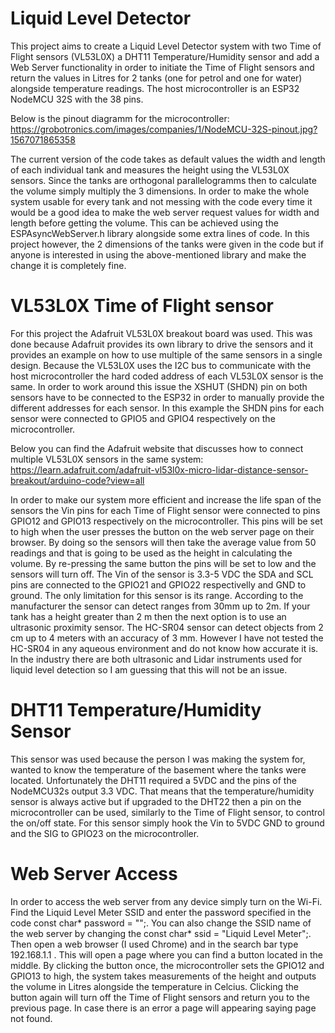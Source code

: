 # Liquid Level Detector

This project aims to create a Liquid Level Detector system with two Time of Flight sensors (VL53L0X) a DHT11 Temperature/Humidity sensor and add a Web Server functionality in order to initiate the Time of Flight sensors and return the values in Litres for 2 tanks (one for petrol and one for water) alongside temperature readings. The host microcontroller is an ESP32 NodeMCU 32S with the 38 pins.

Below is the pinout diagramm for the microcontroller:
https://grobotronics.com/images/companies/1/NodeMCU-32S-pinout.jpg?1567071865358

The current version of the code takes as default values the width and length of each individual tank and measures the height using the VL53L0X sensors. Since the tanks are orthogonal parallelogramms then to calculate the volume simply multiply the 3 dimensions. In order to make the whole system usable for every tank and not messing with the code every time it would be a good idea to make the web server request values for width and length before getting the volume. This can be achieved using the ESPAsyncWebServer.h library alongside some extra lines of code. In this project however, the 2 dimensions of the tanks were given in the code but if anyone is interested in using the above-mentioned library and make the change it is completely fine.


# VL53L0X Time of Flight sensor

For this project the Adafruit VL53L0X breakout board was used. This was done because Adafruit provides its own library to drive the sensors and it provides an example on how to use multiple of the same sensors in a single design. Because the VL53L0X uses the I2C bus to communicate with the host microcontroller the hard coded address of each VL53L0X sensor is the same. In order to work around this issue the XSHUT (SHDN) pin on both sensors have to be connected to the ESP32 in order to manually provide the different addresses for each sensor. In this example the SHDN pins for each sensor were connected to GPIO5 and GPIO4 respectively on the microcontroller.

Below you can find the Adafruit website that discusses how to connect multiple VL53L0X sensors in the same system:
https://learn.adafruit.com/adafruit-vl53l0x-micro-lidar-distance-sensor-breakout/arduino-code?view=all

In order to make our system more efficient and increase the life span of the sensors the Vin pins for each Time of Flight sensor were connected to pins GPIO12 and GPIO13 respectively on the microcontroller. This pins will be set to high when the user presses the button on the web server page on their browser. By doing so the sensors will then take the average value from 50 readings and that is going to be used as the height in calculating the volume. By re-pressing the same button the pins will be set to low and the sensors will turn off. The Vin of the sensor is 3.3-5 VDC the SDA and SCL pins are connected to the GPIO21 and GPIO22 respectivelly and GND to ground. The only limitation for this sensor is its range. According to the manufacturer the sensor can detect ranges from 30mm up to 2m. If your tank has a height greater than 2 m then the next option is to use an ultrasonic proximity sensor. The HC-SR04 sensor can detect objects from 2 cm up to 4 meters with an accuracy of 3 mm. However I have not tested the HC-SR04 in any aqueous environment and do not know how accurate it is. In the industry there are both ultrasonic and Lidar instruments used for liquid level detection so I am guessing that this will not be an issue.

# DHT11 Temperature/Humidity Sensor

This sensor was used because the person I was making the system for, wanted to know the temperature of the basement where the tanks were located. Unfortunately the DHT11 required a 5VDC and the pins of the NodeMCU32s output 3.3 VDC. That means that the temperature/humidity sensor is always active but if upgraded to the DHT22 then a pin on the microcontroller can be used, similarly to the Time of Flight sensor, to control the on/off state. For this sensor simply hook the Vin to 5VDC GND to ground and the SIG to GPIO23 on the microcontroller.

# Web Server Access

In order to access the web server from any device simply turn on the Wi-Fi. Find the Liquid Level Meter SSID and enter the password specified in the code 
const char* password = "";. You can also change the SSID name of the web server by changing the const char* ssid = "Liquid Level Meter";. Then open a web browser (I used Chrome) and in the search bar type 192.168.1.1 . This will open a page where you can find a button located in the middle. By clicking the button once, the microcontroller sets the GPIO12 and GPIO13 to high, the system takes measurements of the height and outputs the volume in Litres alongside the temperature in Celcius. Clicking the button again will turn off the Time of Flight sensors and return you to the previous page. In case there is an error a page will appearing saying page not found.

